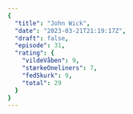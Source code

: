 ```yaml
---
{
  "title": "John Wick",
  "date": "2023-03-21T21:19:17Z",
  "draft": false,
  "episode": 31,
  "rating": {
    "vildeVåben": 9,
    "stærkeOneliners": 7,
    "fedSkurk": 9,
    "total": 29
  }
}
---
```


